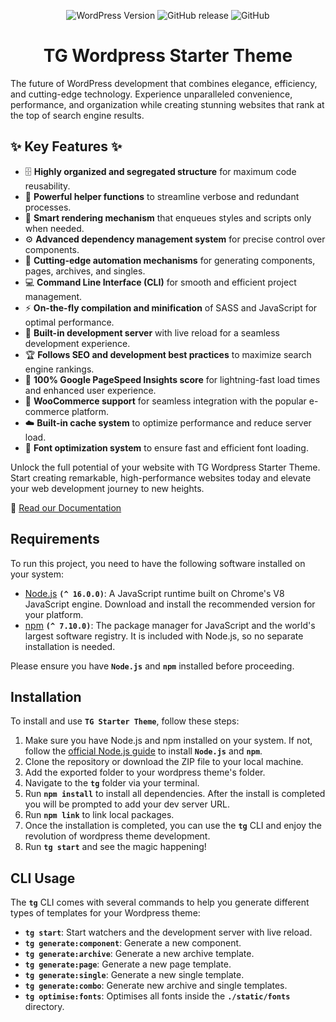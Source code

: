 <div align="center">

![WordPress Version](https://img.shields.io/wordpress/v/akismet.svg?style=flat-square) ![GitHub release](https://img.shields.io/github/release/slaveworx/tg-starter-theme.svg?style=flat-square) ![GitHub](https://img.shields.io/github/license/slaveworx/tg-starter-theme.svg?style=flat-square)

# TG Wordpress Starter Theme

</div>

The future of WordPress development that combines elegance, efficiency, and cutting-edge technology. Experience unparalleled convenience, performance, and organization while creating stunning websites that rank at the top of search engine results.

## :sparkles: Key Features :sparkles:

- :file_cabinet: **Highly organized and segregated structure** for maximum code reusability.
- :wrench: **Powerful helper functions** to streamline verbose and redundant processes.
- :art: **Smart rendering mechanism** that enqueues styles and scripts only when needed.
- :gear: **Advanced dependency management system** for precise control over components.
- :rocket: **Cutting-edge automation mechanisms** for generating components, pages, archives, and singles.
- :computer: **Command Line Interface (CLI)** for smooth and efficient project management.
- :zap: **On-the-fly compilation and minification** of SASS and JavaScript for optimal performance.
- :eyes: **Built-in development server** with live reload for a seamless development experience.
- :trophy: **Follows SEO and development best practices** to maximize search engine rankings.
- :100: **100% Google PageSpeed Insights score** for lightning-fast load times and enhanced user experience.
- :shopping_cart: **WooCommerce support** for seamless integration with the popular e-commerce platform.
- :cloud: **Built-in cache system** to optimize performance and reduce server load.
- :gem: **Font optimization system** to ensure fast and efficient font loading.


Unlock the full potential of your website with TG Wordpress Starter Theme. Start creating remarkable, high-performance websites today and elevate your web development journey to new heights.

📖 [Read our Documentation](https://github.com/slaveworx/tg-starter-theme/wiki)

## Requirements

To run this project, you need to have the following software installed on your system:

- [Node.js](https://nodejs.org/en/download/) **`(^ 16.0.0)`**: A JavaScript runtime built on Chrome's V8 JavaScript engine. Download and install the recommended version for your platform.
- [npm](https://www.npmjs.com/get-npm) **`(^ 7.10.0)`**: The package manager for JavaScript and the world's largest software registry. It is included with Node.js, so no separate installation is needed.

Please ensure you have **`Node.js`** and **`npm`** installed before proceeding.
## Installation

To install and use **`TG Starter Theme`**, follow these steps:

1. Make sure you have Node.js and npm installed on your system. If not, follow the [official Node.js guide](https://nodejs.org/en/download/package-manager/) to install **`Node.js`** and **`npm`**.
2. Clone the repository or download the ZIP file to your local machine.
3. Add the exported folder to your wordpress theme's folder.
4. Navigate to the **`tg`** folder via your terminal.
5. Run **`npm install`** to install all dependencies. After the install is completed you will be prompted to add your dev server URL.
6. Run **`npm link`** to link local packages.
7. Once the installation is completed, you can use the **`tg`** CLI and enjoy the revolution of wordpress theme development.
8. Run **`tg start`** and see the magic happening!

## CLI Usage

The **`tg`** CLI comes with several commands to help you generate different types of templates for your Wordpress theme:

- **`tg start`**: Start watchers and the development server with live reload.
- **`tg generate:component`**: Generate a new component.
- **`tg generate:archive`**: Generate a new archive template.
- **`tg generate:page`**: Generate a new page template.
- **`tg generate:single`**: Generate a new single template.
- **`tg generate:combo`**: Generate new archive and single templates.
- **`tg optimise:fonts`**: Optimises all fonts inside the **`./static/fonts`** directory.


